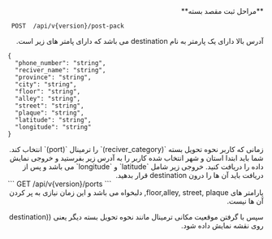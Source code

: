 <div dir='rtl'>
**مراحل ثبت مقصد بسته**
  </div>
  
  ```
   POST  /api/v{version}/post-pack 
  ```
  
<div dir='rtl'>
آدرس بالا دارای یک پارمتر به نام destination  می باشد که دارای پامتر های زیر است.
  </div>
  
  ```
  {
    "phone_number": "string",
    "reciver_name": "string",
    "province": "string",
    "city": "string",
    "floor": "string",
    "alley": "string",
    "street": "string",
    "plaque": "string",
    "latitude": "string",
    "longitude": "string"
  }
  ```
  
<div dir='rtl'>
زمانی که کاربر نحوه تحویل بسته `(reciver_category)`  را  ترمینال `(port)` انتخاب کند. شما باید ابتدا استان و شهر انتخاب شده کاربر را به آدرس زیر بفرستید و خروجی نمایش داده را دریافت کنید. خروجی زیر شامل `latitude` و `longitude` می باشد و پس از دریافت باید آن ها را درون destination قرار بدهید. 
  </div>
  ```
GET /api/v{version}/ports 
  ```
  
  <div dir='rtl'>
  پارامتر های floor,alley, street, plaque,  دلبخواه می باشد و این زمان نیازی به پر کردن آن ها نیست. 

سپس با گرفتن موقعیت مکانی ترمینال مانند نحوه تحویل بسته دیگر یعنی ((destination روی نقشه نمایش داده شود.
</div>

